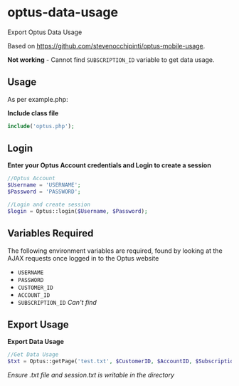 # optus-data-usage
Export Optus Data Usage

Based on https://github.com/stevenocchipinti/optus-mobile-usage.

<b>Not working</b> - Cannot find `SUBSCRIPTION_ID` variable to get data usage.

## Usage

As per example.php:

<b>Include class file</b>
```php
include('optus.php');
```

## Login

<b>Enter your Optus Account credentials and Login to create a session</b>

```php
//Optus Account
$Username = 'USERNAME';
$Password = 'PASSWORD';

//Login and create session
$login = Optus::login($Username, $Password);
```

## Variables Required

The following environment variables are required, found by looking at
the AJAX requests once logged in to the Optus website

- `USERNAME`
- `PASSWORD`
- `CUSTOMER_ID`
- `ACCOUNT_ID`
- `SUBSCRIPTION_ID` *Can't find*


## Export Usage
<b>Export Data Usage</b>

```php
//Get Data Usage
$txt = Optus::getPage('test.txt', $CustomerID, $AccountID, $SubscriptionID);
```

<i>Ensure .txt file and session.txt is writable in the directory</i>
